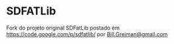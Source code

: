 SDFATLib
========

Fork do projeto original SDFatLib postado em https://code.google.com/p/sdfatlib/ por Bill.Greiman@gmail.com
